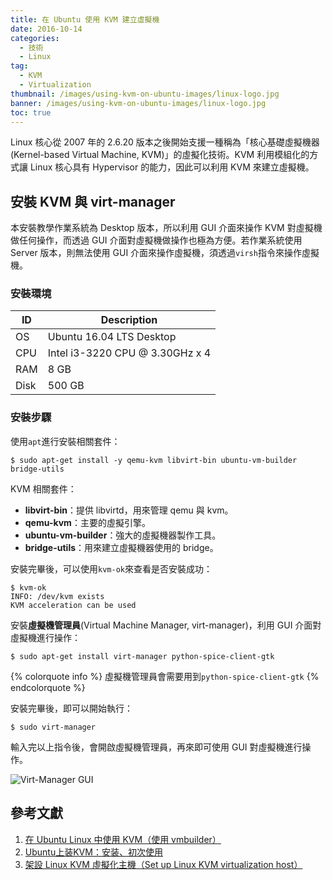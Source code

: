 ```yaml
---
title: 在 Ubuntu 使用 KVM 建立虛擬機
date: 2016-10-14
categories:
  - 技術
  - Linux
tag:
  - KVM
  - Virtualization
thumbnail: /images/using-kvm-on-ubuntu-images/linux-logo.jpg
banner: /images/using-kvm-on-ubuntu-images/linux-logo.jpg
toc: true
---
```

Linux 核心從 2007 年的 2.6.20 版本之後開始支援一種稱為「核心基礎虛擬機器 (Kernel-based Virtual Machine, KVM)」的虛擬化技術。KVM 利用模組化的方式讓 Linux 核心具有 Hypervisor 的能力，因此可以利用 KVM 來建立虛擬機。

<!--more-->

## 安裝 KVM 與 virt-manager
本安裝教學作業系統為 Desktop 版本，所以利用 GUI 介面來操作 KVM 對虛擬機做任何操作，而透過 GUI 介面對虛擬機做操作也極為方便。若作業系統使用 Server 版本，則無法使用 GUI 介面來操作虛擬機，須透過`virsh`指令來操作虛擬機。

### 安裝環境

| ID   | Description                     |
| ---- | ------------------------------- |
| OS   | Ubuntu 16.04 LTS Desktop        |
| CPU  | Intel i3-3220 CPU @ 3.30GHz x 4 |
| RAM  | 8 GB                            |
| Disk | 500 GB                          |

### 安裝步驟
使用`apt`進行安裝相關套件：
```shell
$ sudo apt-get install -y qemu-kvm libvirt-bin ubuntu-vm-builder bridge-utils
```

KVM 相關套件：
  * **libvirt-bin**：提供 libvirtd，用來管理 qemu 與 kvm。
  * **qemu-kvm**：主要的虛擬引擎。
  * **ubuntu-vm-builder**：強大的虛擬機器製作工具。
  * **bridge-utils**：用來建立虛擬機器使用的 bridge。

安裝完畢後，可以使用`kvm-ok`來查看是否安裝成功：
```shell
$ kvm-ok
INFO: /dev/kvm exists
KVM acceleration can be used
```

安裝**虛擬機管理員**(Virtual Machine Manager, virt-manager)，利用 GUI 介面對虛擬機進行操作：
```shell
$ sudo apt-get install virt-manager python-spice-client-gtk
```

{% colorquote info %}
虛擬機管理員會需要用到`python-spice-client-gtk`
{% endcolorquote %}

安裝完畢後，即可以開始執行：
```shell
$ sudo virt-manager
```

輸入完以上指令後，會開啟虛擬機管理員，再來即可使用 GUI 對虛擬機進行操作。

![Virt-Manager GUI](/images/using-kvm-on-ubuntu-images/virt-manager.png)

## 參考文獻
  1. [在 Ubuntu Linux 中使用 KVM（使用 vmbuilder）](https://blog.gtwang.org/linux/ubuntu-linux-kvm-vmbuilder-tutorial/)
  2. [Ubuntu上装KVM：安装、初次使用](http://blog.csdn.net/c80486/article/details/42836169)
  3. [架設 Linux KVM 虛擬化主機（Set up Linux KVM virtualization host）](http://www.lijyyh.com/2015/12/linux-kvm-set-up-linux-kvm.html)
